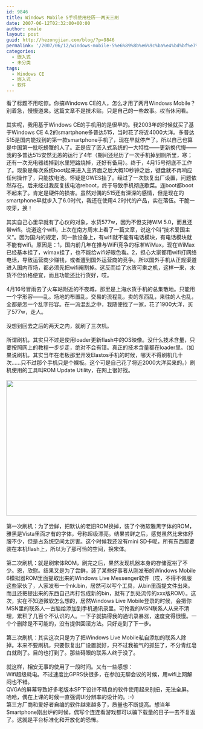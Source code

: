 ```yaml
---
id: 9846
title: Windows Mobile 5手机使用经历——两天三刷
date: 2007-06-12T02:32:00+00:00
author: omale
layout: post
guid: http://hezongjian.com/blog/?p=9846
permalink: '/2007/06/12/windows-mobile-5%e6%89%8b%e6%9c%ba%e4%bd%bf%e7%94%a8%e7%bb%8f%e5%8e%86-%e4%b8%a4%e5%a4%a9%e4%b8%89%e5%88%b7/'
categories:
  - 嵌入式
  - 未分类
tags:
  - Windows CE
  - 嵌入式
  - 软件
---
```

<div>
  <div>
    看了标题不用吃惊。你搞Windows CE的人，怎么才用了两月Windows Mobile？别着急，慢慢道来。这篇文章不是技术贴，只是自己的一些故事。权当休闲看。
  </div>
  
  <div>
    &nbsp;
  </div>
  
  <div>
    其实呢，我用基于Windows CE的手机用的是很早的。我2003年的时候就买了基于Windows CE 4.2的smartphone多普达515，当时花了将近4000大洋。多普达515是国内能找到的第一款smartphone手机了，现在早就停产了。所以自己也算是中国第一批吃螃蟹的人了。正是应了嵌入式系统的一大特性——更新换代慢——我的多普达515安然无恙的运行了4年（期间还经历了一次手机掉到厕所里，寒；还有一次充电器线掉到水里短路烧掉，还好有备用）。终于，4月15号彻底不工作了。现象是每次系统boot起来进入主界面之后大概10秒钟之后，键盘就不再响应任何操作了，只能拔电池。怀疑是GWES挂了。经过了一次恢复出厂设置，问题依然存在。后来经过我反复拔电池reboot，终于导致手机彻底歇菜。连boot都boot不起来了。肯定是硬件的损害。虽然对偶的515还有深深的感情，但是现在的smartphone早就步入了6.0时代，我还在使用4.2时代的产品，实在落伍。干脆一咬牙，换！
  </div>
  
  <div>
    &nbsp;
  </div>
  
  <div>
    其实自己心里早就有了心仪的对象，水货577w，因为不但支持WM 5.0，而且还带wifi。说道这个wifi，上次在南方周末上看了一篇文章，说这个叫“技术爱国主义”。因为国内的规定，同一款设备上，有wifi就不能有电话模块，有电话模块就不能有wifi。原因是：1，国内前几年在推与WiFi竞争的标准WiMax，现在WiMax已经基本挂了，wimax挂了，也不能给wifi好眼色看。2，担心大家都用wifi打网络电话，导致运营商少赚钱，或者遭到国外运营商的竞争。所以国外手机从正规渠道进入国内市场，都必须先把wifi阉割掉。这反而给了水货可乘之机，这样一来，水货不但价格便宜，而且功能还比行货好，哎。
  </div>
  
  <div>
    &nbsp;
  </div>
  
  <div>
    4月16号冒雨去了火车站附近的不夜城，那里是上海水货手机的总集散地。只能用一个字形容——乱。场地的布置乱，交易的流程乱，卖的东西乱，来往的人也乱，全都是怎一个乱字形容。在一派混乱之中，我随便找了一家，花了1900大洋，买了577w，走人。
  </div>
  
  <div>
    &nbsp;
  </div>
  
  <div>
    没想到回去之后的两天之内，就刷了三次机。
  </div>
  
  <div>
    &nbsp;
  </div>
  
  <div>
    所谓刷机，其实只不过是使用loader更新flash中的OS映像。没什么技术含量，只要按照网上的教程一步步走，绝对不会有错。真正的技术含量都在loader里。（如果说刷机，其实当年在老板那里开发Elastos手机的时候，哪天不得刷机几十次……只不过那个手机只是个裸板。这个可是自己花了将近2000大洋买来的。）刷机使用的工具叫ROM Update Utility，在网上很好找。
  </div>
  
  <div>
    &nbsp;
  </div>
  
  <div>
    <img height=358 src="http://images.blogcn.com/2007/6/12/2/omale,20070612023211143.JPG" width=560 border=0>
  </div>
  
  <div>
    &nbsp;
  </div>
  
  <div>
    第一次刷机：为了尝鲜，把默认的老旧ROM换掉，装了个微软雅黑字体的ROM，雅黑是Vista里面才有的字体，号称超级漂亮。结果尝鲜之后，感觉虽然比宋体舒服不少，但是占系统空间太厉害。这个时候我还没有mini SD卡呢，所有东西都要装在本机flash上，所以为了那可怜的空间，换宋体。
  </div>
  
  <div>
    &nbsp;
  </div>
  
  <div>
    第二次刷机：就是刷宋体ROM，刷完之后，果然发现机器本身的存储宽裕了不少。恩，欣慰。结果又是为了尝鲜，装了某些好事者从刚发布的Windows Mobile 6模拟器ROM里面提取出来的Windows Live Messenger软件（哎，不得不佩服这些家伙了，人家发布一个nk.bin，居然可以写个工具，从bin里面提文件出来。而且还把提出来的东西自己再打包成新的bin，就有了到处流传的xxx版ROM）。这次，实在不知道微软怎么想的，居然Windows Live Mobile登录的时候，会把你MSN里的联系人一古脑给添加到手机通讯录里。可怜我的MSN联系人从来不清理，累积了几百个不认识的人。一下子就搞得我的通讯录暴涨，速度变得很慢。一个个删除是不可能的，没有提供回滚方法。只好走到了下一步。
  </div>
  
  <div>
    &nbsp;
  </div>
  
  <div>
    第三次刷机：其实这次只是为了把Windows Live Mobile私自添加的联系人除掉。本来不要刷机，只要恢复出厂设置就好，只不过我被气的抓狂了，不分青红皂白就刷了。目的也打到了。那些碍眼的联系人终于没了。
  </div>
  
  <div>
    &nbsp;
  </div>
  
  <div>
    就这样，相安无事的使用了一段时间。又有一些感想：
  </div>
  
  <div>
    Wifi超级耗电。不过速度比GPRS快很多，在参加无聊会议的时候，用wifi上网解闷也不错。
  </div>
  
  <div>
    QVGA的屏幕导致好多老版本SP下设计不精良的软件使用起来别扭，无法全屏。哈哈，偶在上课的时候一直强调UI分辨率的设计的。:-)
  </div>
  
  <div>
    第三方厂商和爱好者自编的软件越来越多了，质量也不断提高。想当年Smartphone刚出炉的时候，偶写个连连看游戏都可以骗下载量的日子一去不复返了。这就是平台标准化和开放化的恐怖。
  </div>
  
  <div>
    &nbsp;
  </div>
  
  <div>
    &nbsp;
  </div>
</div>